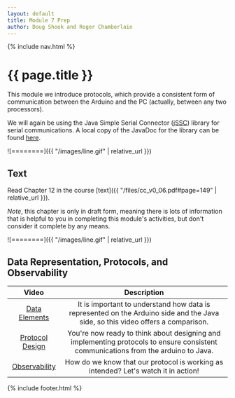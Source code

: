 ```yaml
---
layout: default
title: Module 7 Prep
author: Doug Shook and Roger Chamberlain
---
```

{% include nav.html %}

# {{ page.title }}

This module we introduce protocols, which provide a consistent form of communication between the Arduino and the PC (actually, between any two processors).

We will again be using the Java Simple Serial Connector ([jSSC](https://github.com/scream3r/java-simple-serial-connector)) library for serial communications.  A local copy of the JavaDoc for the library can be found [here](https://classes.cec.wustl.edu/~SEAS-SVC-CSE132/jssc/javadoc/).

![========]({{ "/images/line.gif" | relative_url }})

## Text

Read Chapter 12 in the course
[text]({{ "/files/cc_v0_06.pdf#page=149" | relative_url }}).

*Note*, this chapter is only in draft form, meaning there is lots of
information that is helpful to you in completing this module's activities,
but don't consider it complete by any means.

![========]({{ "/images/line.gif" | relative_url }})

## Data Representation, Protocols, and Observability

| Video | Description |
|:-----:|:-----------:|
|[Data Elements](https://wustl.box.com/s/hjvoo9cq7reyxjkzc0slfro1ifhc20p3) | It is important to understand how data is represented on the Arduino side and the Java side, so this video offers a comparison. |
|[Protocol Design](https://wustl.box.com/s/c2hqdkrm267r7m3n0eymcia0ngek3b2p) | You're now ready to think about designing and implementing protocols to ensure consistent communications from the arduino to Java. |
|[Observability](https://wustl.box.com/s/098tf670ehwqglcgm96yviqgbey0hjsi) | How do we know that our protocol is working as intended? Let's watch it in action! |

{% include footer.html %}
